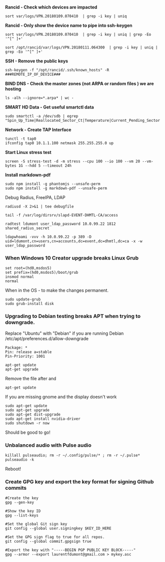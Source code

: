 **Rancid - Check which devices are impacted**
```shell
sort var/logs/VPN.20180109.070410  | grep -i key | uniq
```

**Rancid - Only show the device name to pipe into ssh-keygen**
```
sort var/logs/VPN.20180109.070410  | grep -i key | uniq | grep -Eo '^[^ ]+'
```

```
sort /opt/rancid/var/logs/VPN.20180111.064300  | grep -i key | uniq | grep -Eo '^[^ ]+'
```

**SSH - Remove the public keys**
```
ssh-keygen -f "/opt/rancid/.ssh/known_hosts" -R ###REMOTE_IP_OF_DEVICE###
```

**BIND DNS - Check the master zones (not ARPA or random files ) we are hosting**
```
ls -alh --ignore=*.arpa* | wc -
```

**SMART HD Data - Get useful smartctl data**
```
sudo smartctl -a /dev/sdb | egrep "Spin_Up_Time|Reallocated_Sector_Ct|Temperature|Current_Pending_Sector|Offline_Uncorrectable|Power_On_Hours"
```

**Network - Create TAP Interface**
```
tunctl -t tap0
ifconfig tap0 10.1.1.100 netmask 255.255.255.0 up
```

**Start Linux stress test**
```
screen -S stress-test -d -m stress --cpu 100 --io 100 --vm 20 --vm-bytes 1G --hdd 5 --timeout 24h
```

**Install markdown-pdf**
```
sudo npm install -g phantomjs --unsafe-perm
sudo npm install -g markdown-pdf --unsafe-perm
```

Debug Radius, FreeIPA, LDAP
```
radiusd -X 2>&1 | tee debugfile

tail -f /var/log/dirsrv/slapd-EVENT-DHMTL-CA/access

radtest ldumont user_ldap_password 10.0.99.22 1812 shared_radius_secret

ldapwhoami -vvv -h 10.0.99.22 -p 389 -D uid=ldumont,cn=users,cn=accounts,dc=event,dc=dhmtl,dc=ca -x -w user_ldap_password

```

### When Windows 10 Creator upgrade breaks Linux Grub
```
set root=(hd0,msdos5)
set prefix=(hd0,msdos5)/boot/grub
insmod normal
normal
```

When in the OS - to make the changes permanent.
```
sudo update-grub
sudo grub-install disk
```

### Upgrading to Debian testing breaks APT when trying to downgrade.
Replace "Ubuntu" with "Debian" if you are running Debian
/etc/apt/preferences.d/allow-downgrade
```
Package: *
Pin: release a=stable
Pin-Priority: 1001
```

```
apt-get update
apt-get upgrade
```
Remove the file after and
```
apt-get update
```
If you are missing gnome and the display doesn't work

```
sudo apt-get update
sudo apt-get upgrade
sudo apt-get dist-upgrade
sudo apt-get install nvidia-driver
sudo shutdown -r now
```

Should be good to go!


### Unbalanced audio with Pulse audio
```
killall pulseaudio; rm -r ~/.config/pulse/* ; rm -r ~/.pulse*
pulseaudio -k 
```

Reboot!

### Create GPG key and export the key format for signing Github commits
```
#Create the key
gpg --gen-key

#Show the key ID
gpg --list-keys

#Set the global Git sign key
git config --global user.signingkey $KEY_ID_HERE

#Set the GPG sign flag to true for all repos.
git config --global commit.gpgsign true

#Export the key with "-----BEGIN PGP PUBLIC KEY BLOCK-----"
gpg --armor --export laurentfdumont@gmail.com > mykey.asc

```